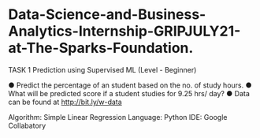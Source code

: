 # Data-Science-and-Business-Analytics-Internship-GRIPJULY21-at-The-Sparks-Foundation.
TASK 1
Prediction using Supervised ML
(Level - Beginner)

● Predict the percentage of an student based on the no. of study hours.
● What will be predicted score if a student studies for 9.25 hrs/ day?
● Data can be found at http://bit.ly/w-data

Algorithm: Simple Linear Regression
Language: Python
IDE: Google Collabatory
                



